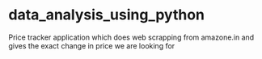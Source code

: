# data_analysis_using_python
Price tracker application which does web scrapping from amazone.in and gives the exact change in price we are looking for
